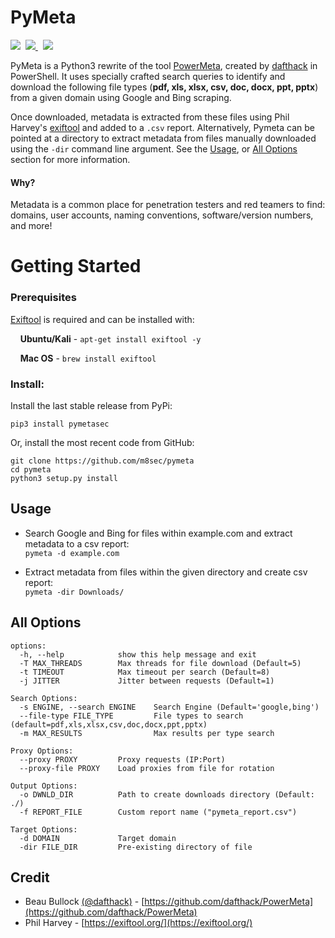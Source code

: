 # PyMeta
<p align="left">
  <img src="https://img.shields.io/badge/License-GPL%203.0-green.svg"/>&nbsp;
  <a href="https://www.twitter.com/m8sec">
        <img src="https://img.shields.io/badge/Twitter-@m8sec-gray?logo=twitter"/>
    </a>&nbsp;
    <img src="https://img.shields.io/badge/python-3.6%20|%203.7%20|%203.8%20|%203.9%20-blue.svg"/>&nbsp;
 </p>

PyMeta is a Python3 rewrite of the tool [PowerMeta](https://github.com/dafthack/PowerMeta), created by [dafthack](https://twitter.com/dafthack) in PowerShell. It uses specially crafted search queries to identify and download the following file types (**pdf, xls, xlsx, csv, doc, docx, ppt, pptx**) from a given domain using Google and Bing scraping.

Once downloaded, metadata is extracted from these files using Phil Harvey's [exiftool](https://sno.phy.queensu.ca/~phil/exiftool/) and added to a ```.csv``` report.  Alternatively, Pymeta can be pointed at a directory to extract metadata from files manually downloaded using the ```-dir``` command line argument. See the [Usage](#Usage), or [All Options](#All-Options) section for more information.

#### Why?
Metadata is a common place for penetration testers and red teamers to find: domains, user accounts, naming conventions, software/version numbers, and more!


# Getting Started
### Prerequisites
[Exiftool](https://sno.phy.queensu.ca/~phil/exiftool/) is required and can be installed with:

&nbsp;&nbsp;&nbsp;&nbsp;**Ubuntu/Kali** - ```apt-get install exiftool -y```

&nbsp;&nbsp;&nbsp;&nbsp;**Mac OS** - ```brew install exiftool```

### Install:
Install the last stable release from PyPi:
```commandline
pip3 install pymetasec
```

Or, install the most recent code from GitHub:
```
git clone https://github.com/m8sec/pymeta
cd pymeta
python3 setup.py install
```

## Usage
* Search Google and Bing for files within example.com and extract metadata to a csv report:<br>
```pymeta -d example.com```

* Extract metadata from files within the given directory and create csv report:<br>
```pymeta -dir Downloads/```


## All Options
```
options:
  -h, --help            show this help message and exit
  -T MAX_THREADS        Max threads for file download (Default=5)
  -t TIMEOUT            Max timeout per search (Default=8)
  -j JITTER             Jitter between requests (Default=1)

Search Options:
  -s ENGINE, --search ENGINE    Search Engine (Default='google,bing')
  --file-type FILE_TYPE         File types to search (default=pdf,xls,xlsx,csv,doc,docx,ppt,pptx)
  -m MAX_RESULTS                Max results per type search

Proxy Options:
  --proxy PROXY         Proxy requests (IP:Port)
  --proxy-file PROXY    Load proxies from file for rotation

Output Options:
  -o DWNLD_DIR          Path to create downloads directory (Default: ./)
  -f REPORT_FILE        Custom report name ("pymeta_report.csv")

Target Options:
  -d DOMAIN             Target domain
  -dir FILE_DIR         Pre-existing directory of file
```
    
## Credit
- Beau Bullock [(@dafthack)](https://twitter.com/dafthack) - [https://github.com/dafthack/PowerMeta](https://github.com/dafthack/PowerMeta)
- Phil Harvey - [https://exiftool.org/](https://exiftool.org/)

